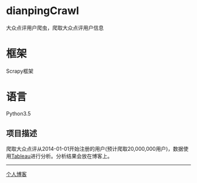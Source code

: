 # dianpingCrawl
大众点评用户爬虫，爬取大众点评用户信息

# 框架
Scrapy框架

# 语言
Python3.5

## 项目描述
爬取大众点评从2014-01-01开始注册的用户(预计爬取20,000,000用户)，数据使用[Tableau](https://www.tableau.com/zh-cn)进行分析。分析结果会放在博客上。
___
[个人博客](hlpassion.github.io)